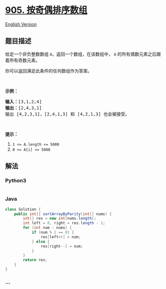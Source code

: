 # [905. 按奇偶排序数组](https://leetcode-cn.com/problems/sort-array-by-parity)

[English Version](/solution/0900-0999/0905.Sort%20Array%20By%20Parity/README_EN.md)

## 题目描述

<!-- 这里写题目描述 -->

<p>给定一个非负整数数组 <code>A</code>，返回一个数组，在该数组中，&nbsp;<code>A</code> 的所有偶数元素之后跟着所有奇数元素。</p>

<p>你可以返回满足此条件的任何数组作为答案。</p>

<p>&nbsp;</p>

<p><strong>示例：</strong></p>

<pre><strong>输入：</strong>[3,1,2,4]
<strong>输出：</strong>[2,4,3,1]
输出 [4,2,3,1]，[2,4,1,3] 和 [4,2,1,3] 也会被接受。
</pre>

<p>&nbsp;</p>

<p><strong>提示：</strong></p>

<ol>
	<li><code>1 &lt;= A.length &lt;= 5000</code></li>
	<li><code>0 &lt;= A[i] &lt;= 5000</code></li>
</ol>


## 解法

<!-- 这里可写通用的实现逻辑 -->

<!-- tabs:start -->

### **Python3**

<!-- 这里可写当前语言的特殊实现逻辑 -->

```python

```

### **Java**

<!-- 这里可写当前语言的特殊实现逻辑 -->

```java
class Solution {
    public int[] sortArrayByParity(int[] nums) {
        int[] res = new int[nums.length];
        int left = 0, right = res.length - 1;
        for (int num : nums) {
            if (num % 2 == 0) {
                res[left++] = num;
            } else {
                res[right--] = num;
            }
        }
        return res;
    }
}
```

### **...**

```

```

<!-- tabs:end -->
